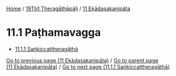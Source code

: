 
[Home](/) / [19Th1 Theragāthāpāḷi](...md) / [11 Ekādasakanipāta](../19Th1/11.md)

# 11.1 Paṭhamavagga

* [11.1.1 Saṅkiccattheragāthā](11.1/11.1.1.md)

[Go to previous page (11 Ekādasakanipāta)](../19Th1/11.md) / [Go to parent page (11 Ekādasakanipāta)](../19Th1/11.md) / [Go to next page (11.1.1 Saṅkiccattheragāthā)](11.1/11.1.1.md)


